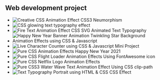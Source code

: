 Web development project
---
* ![Creative CSS Animation Effect CSS3  Neumorphism]()
* ![CSS glowing text typography effect]()
* ![Fire Text Animation Effect  CSS SVG Animated Text Typography]()
* ![Happy New Year Banner Animation Twinkling Star Background Animation Effects using CSS & Javascript]()
* ![Live Character Counter using CSS & Javascript Mini Project]()
* ![Pure CSS Animation Effects Happy New Year 2021]()
* ![Pure CSS Flight Loader Animation Effects Using FontAwesome icon]()
* ![Pure CSS Netflix Logo Animation Effects]()
* ![Pure CSS3 Water Wave Text Animation Effect Using CSS clip-path]()
* ![Text Typography Portrait using HTML & CSS CSS Effect]()
